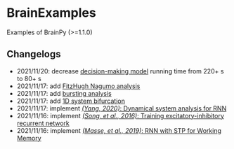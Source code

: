 # BrainExamples
Examples of BrainPy (>=1.1.0)


## Changelogs

- 2021/11/20: decrease [decision-making model](decision_making/Wang_2002_decision_making_spiking.ipynb) running time from 220+ s to 80+ s
- 2021/11/17: add [FitzHugh Nagumo analysis](low_dim_analysis/FitzHugh_Nagumo_analysis.ipynb)
- 2021/11/17: add [bursting analysis](low_dim_analysis/bursting_analysis.ipynb)
- 2021/11/17: add [1D system bifurcation](low_dim_analysis/1D_system_bifurcation.ipynb)
- 2021/11/17: implement [*(Yang, 2020)*: Dynamical system analysis for RNN](recurrent_networks/Yang_2020_RNN_Analysis.ipynb)
- 2021/11/16: implement [*(Song, et al., 2016)*: Training excitatory-inhibitory recurrent network](recurrent_networks/Song_2016_EI_RNN.ipynb)
- 2021/11/16: implement [*(Masse, et al., 2019)*: RNN with STP for Working Memory](recurrent_networks/Masse_2019_STP_RNN.ipynb)

